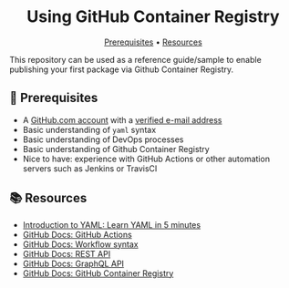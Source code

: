 <h1 align="center">Using GitHub Container Registry</h1>

<p align="center">
  <a href="#mega-prerequisites">Prerequisites</a> •  
  <a href="#books-resources">Resources</a>
</p>

This repository can be used as a reference guide/sample to enable publishing your first package via Github Container Registry.

## :mega: Prerequisites

- A [GitHub.com account](https://github.com/join) with a [verified e-mail address](https://docs.github.com/en/free-pro-team@latest/github/getting-started-with-github/verifying-your-email-address)
- Basic understanding of `yaml` syntax
- Basic understanding of DevOps processes
- Basic understanding of Github Container Registry
- Nice to have: experience with GitHub Actions or other automation servers such as Jenkins or TravisCI

## :books: Resources

- [Introduction to YAML: Learn YAML in 5 minutes](https://www.codeproject.com/Articles/1214409/Learn-YAML-in-five-minutes)
- [GitHub Docs: GitHub Actions](https://docs.github.com/actions)
- [GitHub Docs: Workflow syntax](https://docs.github.com/actions/reference/workflow-syntax-for-github-actions)
- [GitHub Docs: REST API](https://docs.github.com/rest)
- [GitHub Docs: GraphQL API](https://docs.github.com/graphql)
- [GitHub Docs: GitHub Container Registry](https://docs.github.com/en/packages/working-with-a-github-packages-registry/working-with-the-container-registry)


